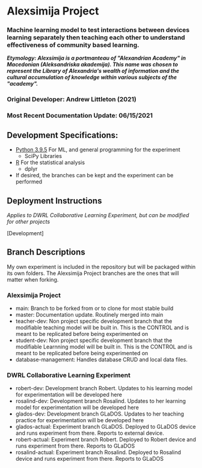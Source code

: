# Alexsimija Project

### Machine learning model to test interactions between devices learning separately then teaching each other to understand effectiveness of community based learning. 

_**Etymology: Alexsimija is a portmanteau of "Alexandrian Academy" in Macedonian \(Aleksandriska akademija\). This name was chosen to represent the Library of Alexandria's wealth of information and the cultural accumulation of knowledge within various subjects of the "academy".**_

### Original Developer: Andrew Littleton \(2021\)

### Most Recent Documentation Update: 06/15/2021

## Development Specifications:

* [Python 3.9.5](https://www.python.org/downloads/release/python-395/) For ML, and general programming for the experiment
  * SciPy Libraries
* [R](https://www.r-project.org/) For the statistical analysis
  * dplyr
* If desired, the branches can be kept and the experiment can be performed

## Deployment Instructions 

_Applies to DWRL Collaborative Learning Experiment, but can be modified for other projects_

\[Development\]

## Branch Descriptions

My own experiment is included in the repository but will be packaged within its own folders. The Alexsimija Project branches are the ones that will matter when forking. 

### Alexsimija Project

* main: Branch to be forked from or to clone for most stable build
* master: Documentation update. Routinely merged into main
* teacher-dev: Non project specific development branch that the modifiable teaching model will be built in. This is the CONTROL and is meant to be replicated before being experimented on
* student-dev: Non project specific development branch that the modifiable Learnning model will be built in. This is the CONTROL and is meant to be replicated before being experimented on
* database-management: Handles database CRUD and local data files.

### DWRL Collaborative Learning Experiment 

* robert-dev: Development branch Robert. Updates to his learning model for experimentation will be developed here
* rosalind-dev: Development branch Rosalind. Updates to her learning model for experimentation will be developed here
* glados-dev: Development branch GLaDOS. Updates to her teaching practice for experimentation will be developed here
* glados-actual: Experiment branch GLaDOS. Deployed to GLaDOS device and runs experiment from there. Reports to external device.
* robert-actual: Experiment branch Robert. Deployed to Robert device and runs experiment from there. Reports to GLaDOS
* rosalind-actual: Experiment branch Rosalind. Deployed to Rosalind device and runs experiment from there. Reports to GLaDOS



